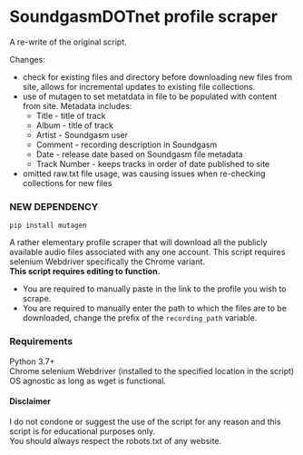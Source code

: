 # SoundgasmDOTnet profile scraper  

A re-write of the original script.  

Changes:  
- check for existing files and directory before downloading new files from site, allows for incremental updates to existing file collections.  
- use of mutagen to set metatdata in file to be populated with content from site. Metadata includes:  
  - Title - title of track  
  - Album - title of track  
  - Artist - Soundgasm user  
  - Comment - recording description in Soundgasm  
  - Date - release date based on Soundgasm file metadata
  - Track Number - keeps tracks in order of date published to site
- omitted raw.txt file usage, was causing issues when re-checking collections for new files

### NEW DEPENDENCY
`pip install mutagen`  

A rather elementary profile scraper that will download all the publicly available audio files associated with any one account. This script requires selenium Webdriver specifically the Chrome variant.   
**This script requires editing to function.**   
- You are required to manually paste in the link to the profile you wish to scrape.  
- You are required to manually enter the path to which the files are to be downloaded, change the prefix of the `recording_path` variable.  

### Requirements  
Python 3.7+  
Chrome selenium Webdriver (installed to the specified location in the script)  
OS agnostic as long as wget is functional.


#### Disclaimer
I do not condone or suggest the use of the script for any reason and this script is for educational purposes only.  
You should always respect the robots.txt of any website.
